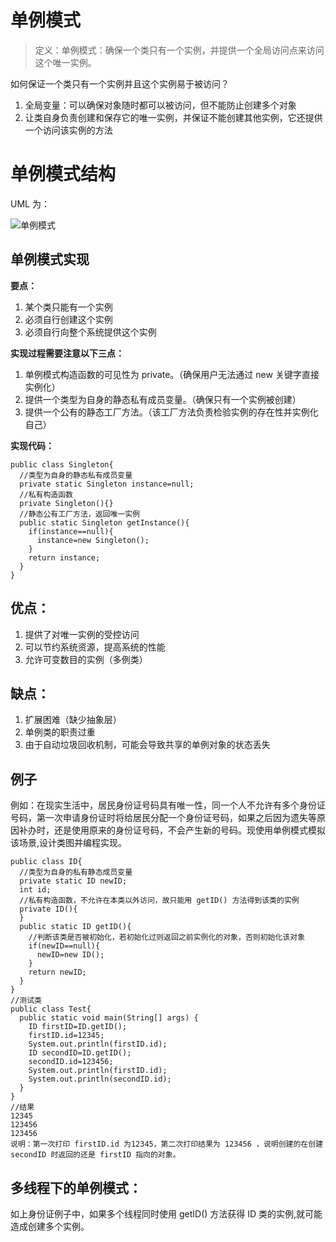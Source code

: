 # 单例模式
>定义：单例模式：确保一个类只有一个实例，并提供一个全局访问点来访问这个唯一实例。

如何保证一个类只有一个实例并且这个实例易于被访问？
1. 全局变量：可以确保对象随时都可以被访问，但不能防止创建多个对象
2. 让类自身负责创建和保存它的唯一实例，并保证不能创建其他实例，它还提供一个访问该实例的方法

# 单例模式结构
UML 为：

![单例模式](http://oyqb3fc6x.bkt.clouddn.com/%E5%8D%95%E4%BE%8B%E6%A8%A1%E5%BC%8F.jpg "单例模式")



## 单例模式实现

**要点：**
1. 某个类只能有一个实例
2. 必须自行创建这个实例
3. 必须自行向整个系统提供这个实例

**实现过程需要注意以下三点：**
1. 单例模式构造函数的可见性为 private。（确保用户无法通过 new 关键字直接实例化）
2. 提供一个类型为自身的静态私有成员变量。（确保只有一个实例被创建）
3. 提供一个公有的静态工厂方法。（该工厂方法负责检验实例的存在性并实例化自己）

**实现代码：**

    public class Singleton{
      //类型为自身的静态私有成员变量
      private static Singleton instance=null;
      //私有构造函数
      private Singleton(){}
      //静态公有工厂方法，返回唯一实例
      public static Singleton getInstance(){
        if(instance==null){
          instance=new Singleton();
        }
        return instance;
      }
    }

## 优点：
1. 提供了对唯一实例的受控访问
2. 可以节约系统资源，提高系统的性能
3. 允许可变数目的实例（多例类）

## 缺点：
1. 扩展困难（缺少抽象层）
2. 单例类的职责过重
3. 由于自动垃圾回收机制，可能会导致共享的单例对象的状态丢失

## 例子
例如：在现实生活中，居民身份证号码具有唯一性，同一个人不允许有多个身份证号码，第一次申请身份证时将给居民分配一个身份证号码，如果之后因为遗失等原因补办时，还是使用原来的身份证号码，不会产生新的号码。现使用单例模式模拟该场景,设计类图并编程实现。

    public class ID{
      //类型为自身的私有静态成员变量
      private static ID newID;
      int id;
      //私有构造函数，不允许在本类以外访问，故只能用 getID() 方法得到该类的实例
      private ID(){
      }
      public static ID getID(){
        //判断该类是否被初始化，若初始化过则返回之前实例化的对象，否则初始化该对象
        if(newID==null){
          newID=new ID();
        }
        return newID;
      }
    }
    //测试类
    public class Test{
      public static void main(String[] args) {
        ID firstID=ID.getID();
        firstID.id=12345;
        System.out.println(firstID.id);
        ID secondID=ID.getID();
        secondID.id=123456;
        System.out.println(firstID.id);
        System.out.println(secondID.id);
      }
    }
    //结果
    12345
    123456
    123456
    说明：第一次打印 firstID.id 为12345，第二次打印结果为 123456 ，说明创建的在创建 secondID 时返回的还是 firstID 指向的对象。

## 多线程下的单例模式：
如上身份证例子中，如果多个线程同时使用 getID() 方法获得 ID 类的实例,就可能造成创建多个实例。
